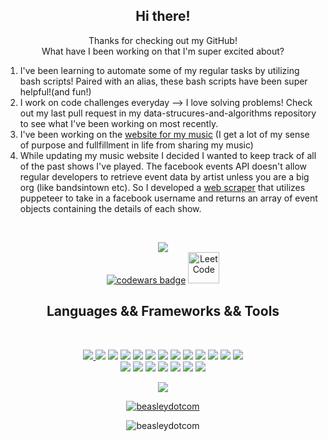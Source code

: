 <h2 align="center">Hi there!</h2>
<p align="center">Thanks for checking out my GitHub! <br> What have I been working on that I'm super excited about? <br>
  <ol>
    <li>
      I've been learning to automate some of my regular tasks by utilizing bash scripts! Paired with an alias, these bash scripts have been super helpful!(and fun!)
    </li>
    <li>
      I work on code challenges everyday --> I love solving problems! Check out my last pull request in my data-strucures-and-algorithms repository to see what I've been working on most recently.
    </li>
    <li>
      I've been working on the <a href="https://beasleydotcom.com">website for my music</a> (I get a lot of my sense of purpose and fullfillment in life from sharing my music)
    </li>
    <li>
      While updating my music website I decided I wanted to keep track of all of the past shows I've played. The facebook events API doesn't allow regular developers to retrieve event data by artist unless you are a big org (like bandsintown etc). So I developed a <a href = "https://github.com/beasleyDOTcom/facebookEventsScraper">web scraper</a> that utilizes puppeteer to take in a facebook username and returns an array of event objects containing the details of each show.
    </li>

  </ol>
 

 </p><br>
<p align="center">
  <img src = "https://github-readme-stats.vercel.app/api?username=beasleydotcom&show_icons=true&theme=onedark"><br>
  <a target="_blank" href="https://www.codewars.com/users/beasleyDOTcom"><img src="https://www.codewars.com/users/beasleyDOTcom/badges/large" alt="codewars badge" /></a>
  <a href="https://leetcode.com/beasleydotcom/"><img src="https://upload.wikimedia.org/wikipedia/commons/a/ab/LeetCode_logo_white_no_text.svg" alt="LeetCode" width="50" height="50"/></a>
<!--  <a href="https://www.hackerrank.com/beasleyDOTcom/hackos"><img src="https://upload.wikimedia.org/wikipedia/commons/6/65/HackerRank_logo.png" alt="HackerRank" width="70" height="70"/></a>
-->
</p>



<!-- <h2 align="center" id="Lang">Languages</h2> -->
<!-- <p align="center"> -->
<!--   <a href = "https://github.com/beasleydotcom/data-structures-and-algorithms/blob/master/README.md">
    <img src = "https://img.shields.io/badge/-Java-5382a1?style=flat&logo=java&logoColor=f8a520">
  </a> -->
<!--   <a href = "https://github.com/daviddicken/data-structures-and-algorithms/blob/master/c%2B%2B/README.md">
    <img src = "https://img.shields.io/badge/-C++-1572B6?style=flat&logo=c%2B%2B&logoColor=white">
  </a> -->
<!--   <a href = "#Lang"><img src = "https://img.shields.io/badge/-Shell-ffffff?style=flat&logo=linux&logoColor=333333"></a>
  <a href = "#Lang"><img src = "https://img.shields.io/badge/-Visual Basic-c7c6c3?style=flat&logo=visual%20studio&logoColor=0078d7"></a> -->
 
 
 
<h2 align="center">Languages && Frameworks && Tools</h2>
<br>
<p align="center">
  <a href="#Lang">  
    <img src = "https://img.shields.io/badge/-JavaScript-323330?style=flat&logo=javascript&logoColor=red">
    <a href = "#Lang"><img src = "https://img.shields.io/badge/-Shell-ffffff?style=flat&logo=linux&logoColor=333333"></a>
    <img src = "https://img.shields.io/badge/Python-3776AB?style=flat&logo=python&amp;logoColor=white"/>
    <img src = "https://img.shields.io/badge/Django-092E20?style=flat&logo=django&amp;logoColor=white"/>
    <img src = "https://img.shields.io/badge/-CSS3-1572B6?style=flat&logo=css3&logoColor=white">
    <img src = "https://img.shields.io/badge/-HTML5-E34F26?style=flat&logo=html5&logoColor=white">
    <img src="https://img.shields.io/badge/-React-000000?style=flat&logo=react&logoColor=00c8ff">
    <img src="https://img.shields.io/badge/-Node.js-3C873A?style=flat&logo=Node.js&logoColor=white">
    <img src="https://img.shields.io/badge/-Express.js-787878?style=flat">
    <img src="https://img.shields.io/badge/jQuery%20-%230769AD.svg?style=flat&logo=jquery&logoColor=00c8ff">
    <img src="https://img.shields.io/badge/Bootstrap%20-%23563d7C.svg?style=flat&logo=bootstrap&logoColor=00c8ff">
    <img src="http://img.shields.io/badge/-Github-000000?style=flat&logo=github&logoColor=FFFFFF">
    <img src="http://img.shields.io/badge/-VS%20Code-0078d7?style=flat&logo=visual%20studio%20code&logoColor=white">
    <br>
    <img src="http://img.shields.io/badge/-Heroku-430098?style=flat&logo=heroku&logoColor=white">
    <img src="https://img.shields.io/badge/AWS%20-232F3E.svg?style=flat&logo=amazon&logoColor=FEBD69">
    <img src="https://img.shields.io/badge/Firebase-232F3E.svg?style=flat&logo=firebase&logoColor=Ffa611">
    <img src="https://img.shields.io/badge/SQL-f29111?style=flat&logo=SQL&logoColor=00c8ff">
    <img src="https://img.shields.io/badge/GraphQL-000000?style=flat&logo=GraphQL&logoColor=e535ab">
    <img src="https://img.shields.io/badge/Postgres-585858.svg?style=flat&logo=postgresql&logoColor=00c8ff">
    <img src="https://img.shields.io/badge/Postman-ffffff.svg?style=flat&logo=postman&logoColor=EF5B25">  
  </a>
 </p>
 <p align="center">
  <img src="https://github-readme-stats.vercel.app/api/top-langs/?username=beasleydotcom&layout=compact)](https://github.com/anuraghazra/github-readme-stats&theme=onedark">
 </p> 

<p align="center"> 
  <a href="https://github.com/ryo-ma/github-profile-trophy"><img src="https://github-profile-trophy.vercel.app/?username=beasleydotcom"alt="beasleydotcom"/></a>
</p>

<p align="center"><img src="https://komarev.com/ghpvc/?username=beasleydotcom&label=Profile%20views&color=0e75b6&style=flat" alt="beasleydotcom"/></p>
<!--     <img src="http://img.shields.io/badge/-Visual%20Studio-e2daf1?style=flat&logo=visual%20studio&logoColor=5d2b90"> -->
<!--     <img src="http://img.shields.io/badge/-IntelliJ-000000?style=flat&logo=jetbrains&logoColor=white"> 
    <img src="https://img.shields.io/badge/Android Studio-073042.svg?style=flat&logo=android&logoColor=3ddc84"> -->
<!-- <h2 align="center">Projects</h2> -->

<!-- Scraps------------------------------------>
<!-- <img src="https://img.shields.io/badge/Material%20UI%20-%230081CB.svg?style=flat&logo=material-ui&logoColor=00c8ff"> -->
<!-- <img src="https://img.shields.io/badge/Xamarin%20Forms-%233498DB.svg?style=flat&logo=xamarin&logoColor=00c8ff"> -->
<!-- <img src="https://img.shields.io/badge/AndroidSDK-%23563D7C.svg?style=flat&logo=android&logoColor=00c8ff"> -->
<!-- <img src="https://img.shields.io/badge/.NET Core-net%23239120.svg?style=flat&logo=dot-net&logoColor=00c8ff"> -->
<!-- <img src="https://img.shields.io/badge/-React-000000?style=flat&logo=react&logoColor=00c8ff"> -->
<!-- <img src="https://img.shields.io/badge/Django%20-%23092E20.svg?style=flat&logo=django&logoColor=00c8ff"> -->
<!-- <img src = "https://img.shields.io/badge/Python%20-%2314354C.svg?style=flat&logo=python&logoColor=ffffff"> -->
<!-- <img src="http://img.shields.io/badge/-Git-F1502F?style=flat&logo=git&logoColor=FFFFFF"> -->
<!-- <img src="https://img.shields.io/badge/Spring-%a4c639.svg?style=flat&logo=Spring&logoColor=white"> -->
<!-- <img src="https://img.shields.io/badge/Android Studio-%c7c6c3.svg?style=flat&logo=android&logoColor=3ddc84"> -->
<!-- <img src="https://img.shields.io/badge/Postgres-%23316192.svg?style=flat&logo=postgresql&logoColor=00c8ff"> -->
<!-- <img src="https://img.shields.io/badge/Firebase-232F3E.svg?style=flat&logo=firebase&logoColor=FEBD69"> -->
 <!-- <img src="http://img.shields.io/badge/-Visual%20Studio-5d2b90?style=flat&logo=visual%20studio&logoColor=white"> -->
 <!-- <img src="https://img.shields.io/badge/AWS%20-37475a.svg?style=flat&logo=amazon&logoColor=FEBD69"> -->
 <!-- <img src="https://img.shields.io/badge/AWS%20-37475a.svg?style=flat&logo=amazon&logoColor=00c8ff"> -->
